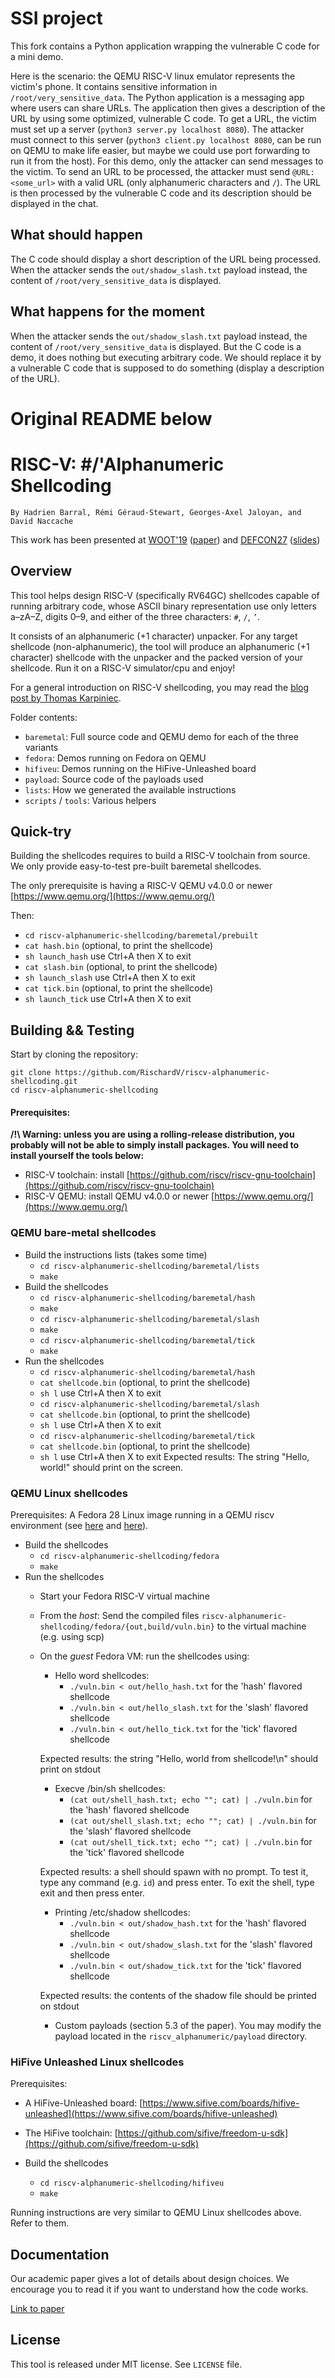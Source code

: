 # SSI project

This fork contains a Python application wrapping the vulnerable C code for a mini demo.

Here is the scenario: the QEMU RISC-V linux emulator represents the victim's phone. It contains sensitive information in `/root/very_sensitive_data`. The Python application is a messaging app where users can share URLs. The application then gives a description of the URL by using some optimized, vulnerable C code. To get a URL, the victim must set up a server (`python3 server.py localhost 8080`). The attacker must connect to this server (`python3 client.py localhost 8080`, can be run on QEMU to make life easier, but maybe we could use port forwarding to run it from the host). For this demo, only the attacker can send messages to the victim. To send an URL to be processed, the attacker must send `@URL:<some_url>` with a valid URL (only alphanumeric characters and `/`). The URL is then processed by the vulnerable C code and its description should be displayed in the chat.

## What should happen

The C code should display a short description of the URL being processed. When the attacker sends the `out/shadow_slash.txt` payload instead, the content of `/root/very_sensitive_data` is displayed.

## What happens for the moment

When the attacker sends the `out/shadow_slash.txt` payload instead, the content of `/root/very_sensitive_data` is displayed. But the C code is a demo, it does nothing but executing arbitrary code. We should replace it by a vulnerable C code that is supposed to do something (display a description of the URL).

# Original README below

# RISC-V: #/'Alphanumeric Shellcoding

```
By Hаdrien Ваrrаl, Rémi Géraud-Stewart, Georges-Axel Jaloyan, and David Naccache
```

This work has been presented at
 [WOOT'19](https://www.usenix.org/conference/woot19/) ([paper](https://www.usenix.org/conference/woot19/presentation/barral))
 and [DEFCON27](https://www.defcon.org/html/defcon-27/dc-27-index.html) ([slides](https://xn--fda.fr/riscv-alphanumeric-shellcoding/defcon27_riscv-alphanumeric-shellcoding.pdf))

## Overview

This tool helps design RISC-V (specifically RV64GC) shellcodes capable of running arbitrary code, whose ASCII binary representation
use only letters a–zA–Z, digits 0–9, and either of the three characters: `#`, `/`, `’`.

It consists of an alphanumeric (+1 character) unpacker. For any target shellcode (non-alphanumeric),
the tool will produce an alphanumeric (+1 character) shellcode with the unpacker and the packed version of your shellcode.
Run it on a RISC-V simulator/cpu and enjoy!

For a general introduction on RISC-V shellcoding, you may read the [blog post by Thomas Karpiniec](https://thomask.sdf.org/blog/2018/08/25/basic-shellcode-in-riscv-linux.html).

Folder contents:
- `baremetal`: Full source code and QEMU demo for each of the three variants
- `fedora`: Demos running on Fedora on QEMU
- `hifiveu`: Demos running on the HiFive-Unleashed board
- `payload`: Source code of the payloads used
- `lists`: How we generated the available instructions
- `scripts` / `tools`: Various helpers

## Quick-try

Building the shellcodes requires to build a RISC-V toolchain from source.
We only provide easy-to-test pre-built baremetal shellcodes.

The only prerequisite is having a RISC-V QEMU v4.0.0 or newer [https://www.qemu.org/](https://www.qemu.org/)

Then:
  - `cd riscv-alphanumeric-shellcoding/baremetal/prebuilt`
  - `cat hash.bin` (optional, to print the shellcode)
  - `sh launch_hash`   use Ctrl+A then X to exit
  - `cat slash.bin` (optional, to print the shellcode)
  - `sh launch_slash`   use Ctrl+A then X to exit
  - `cat tick.bin` (optional, to print the shellcode)
  - `sh launch_tick`   use Ctrl+A then X to exit

## Building && Testing

Start by cloning the repository:
```
git clone https://github.com/RischardV/riscv-alphanumeric-shellcoding.git
cd riscv-alphanumeric-shellcoding
```

#### Prerequisites:

__/!\ Warning: unless you are using a rolling-release distribution, you probably will not be able to simply install packages.
   You will need to install yourself the tools below:__
- RISC-V toolchain: install [https://github.com/riscv/riscv-gnu-toolchain](https://github.com/riscv/riscv-gnu-toolchain)
- RISC-V QEMU: install QEMU v4.0.0 or newer [https://www.qemu.org/](https://www.qemu.org/)

### QEMU bare-metal shellcodes

- Build the instructions lists (takes some time)
  - `cd riscv-alphanumeric-shellcoding/baremetal/lists`
  - `make`
- Build the shellcodes
  - `cd riscv-alphanumeric-shellcoding/baremetal/hash`
  - `make`
  - `cd riscv-alphanumeric-shellcoding/baremetal/slash`
  - `make`
  - `cd riscv-alphanumeric-shellcoding/baremetal/tick`
  - `make`
- Run the shellcodes
  - `cd riscv-alphanumeric-shellcoding/baremetal/hash`
  - `cat shellcode.bin` (optional, to print the shellcode)
  - `sh l`   use Ctrl+A then X to exit
  - `cd riscv-alphanumeric-shellcoding/baremetal/slash`
  - `cat shellcode.bin` (optional, to print the shellcode)
  - `sh l`   use Ctrl+A then X to exit
  - `cd riscv-alphanumeric-shellcoding/baremetal/tick`
  - `cat shellcode.bin` (optional, to print the shellcode)
  - `sh l`   use Ctrl+A then X to exit
Expected results:
  The string "Hello, world!" should print on the screen.

### QEMU Linux shellcodes

Prerequisites: A Fedora 28 Linux image running in a QEMU riscv environment (see [here](https://fedorapeople.org/groups/risc-v/disk-images/) and
  [here](https://wiki.qemu.org/Documentation/Platforms/RISCV#Booting_64-bit_Fedora)).

- Build the shellcodes
  - `cd riscv-alphanumeric-shellcoding/fedora`
  - `make`
- Run the shellcodes
  - Start your Fedora RISC-V virtual machine
  - From the *host*: Send the compiled files `riscv-alphanumeric-shellcoding/fedora/{out,build/vuln.bin}` to the virtual machine (e.g. using scp)
  - On the *guest* Fedora VM: run the shellcodes using:
    * Hello word shellcodes:
        - `./vuln.bin < out/hello_hash.txt` for the 'hash' flavored shellcode
        - `./vuln.bin < out/hello_slash.txt` for the 'slash' flavored shellcode
        - `./vuln.bin < out/hello_tick.txt` for the 'tick' flavored shellcode

	Expected results:
          the string "Hello, world from shellcode!\n" should print on stdout

    * Execve /bin/sh shellcodes:
        - `(cat out/shell_hash.txt; echo ""; cat) | ./vuln.bin` for the 'hash' flavored shellcode
        - `(cat out/shell_slash.txt; echo ""; cat) | ./vuln.bin` for the 'slash' flavored shellcode
        - `(cat out/shell_tick.txt; echo ""; cat) | ./vuln.bin` for the 'tick' flavored shellcode

	Expected results:
          a shell should spawn with no prompt. To test it, type any command (e.g. `id`) and press enter. To exit the shell, type exit and then press enter.

    * Printing /etc/shadow shellcodes:
        - `./vuln.bin < out/shadow_hash.txt` for the 'hash' flavored shellcode
        - `./vuln.bin < out/shadow_slash.txt` for the 'slash' flavored shellcode
        - `./vuln.bin < out/shadow_tick.txt` for the 'tick' flavored shellcode

	Expected results:
	  the contents of the shadow file should be printed on stdout

    * Custom payloads (section 5.3 of the paper). You may modify the payload located in the `riscv_alphanumeric/payload` directory.

### HiFive Unleashed Linux shellcodes

Prerequisites:
 - A HiFive-Unleashed board: [https://www.sifive.com/boards/hifive-unleashed](https://www.sifive.com/boards/hifive-unleashed)
 - The HiFive toolchain: [https://github.com/sifive/freedom-u-sdk](https://github.com/sifive/freedom-u-sdk)

- Build the shellcodes
  - `cd riscv-alphanumeric-shellcoding/hifiveu`
  - `make`

Running instructions are very similar to QEMU Linux shellcodes above. Refer to them.

## Documentation

Our academic paper gives a lot of details about design choices.
We encourage you to read it if you want to understand how the code works.

[Link to paper](https://xn--fda.fr/riscv-alphanumeric-shellcoding/preprint_riscv-alphanumeric-shellcoding.pdf)

## License

This tool is released under MIT license. See `LICENSE` file.
